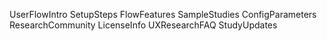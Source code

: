 UserFlowIntro
SetupSteps
FlowFeatures
SampleStudies
ConfigParameters
ResearchCommunity
LicenseInfo
UXResearchFAQ
StudyUpdates
